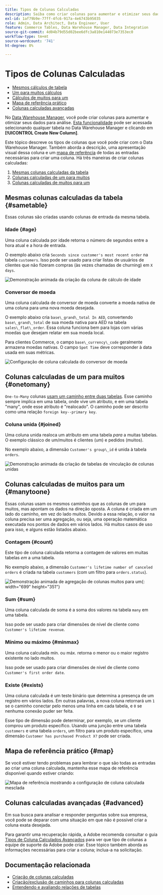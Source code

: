 ```yaml
---
title: Tipos de Colunas Calculadas
description: Saiba como criar colunas para aumentar e otimizar seus dados para análise.
exl-id: 1af79b9e-77ff-4fc6-917a-4e6743b95035
role: Admin, Data Architect, Data Engineer, User
feature: Commerce Tables, Data Warehouse Manager, Data Integration
source-git-commit: 4d04b79d55d02bee6dfc3a810e144073e7353ec0
workflow-type: tm+mt
source-wordcount: '741'
ht-degree: 0%

---
```


# Tipos de Colunas Calculadas

* [Mesmos cálculos de tabela](#sametable)
* [Um para muitos cálculos](#onetomany)
* [Cálculos de muitos para um](#manytoone)
* [Mapa de referência prático](#map)
* [Colunas calculadas avançadas](#advanced)

No [Data Warehouse Manager](../data-warehouse-mgr/tour-dwm.md), você pode criar colunas para aumentar e otimizar seus dados para análise. [Esta funcionalidade](../data-warehouse-mgr/creating-calculated-columns.md) pode ser acessada selecionando qualquer tabela no Data Warehouse Manager e clicando em **[!UICONTROL Create New Column]**.

Este tópico descreve os tipos de colunas que você pode criar com o Data Warehouse Manager. Também aborda a descrição, uma apresentação visual dessa coluna e um [mapa de referência](#map) de todas as entradas necessárias para criar uma coluna. Há três maneiras de criar colunas calculadas:

1. [Mesmas colunas calculadas da tabela](#sametable)
1. [Colunas calculadas de um para muitos](#onetomany)
1. [Colunas calculadas de muitos para um](#manytoone)

## Mesmas colunas calculadas da tabela {#sametable}

Essas colunas são criadas usando colunas de entrada da mesma tabela.

### Idade {#age}

Uma coluna calculada por idade retorna o número de segundos entre a hora atual e a hora de entrada.

O exemplo abaixo cria `Seconds since customer's most recent order` na tabela `customers`. Isso pode ser usado para criar listas de usuários de clientes que não fizeram compras (às vezes chamadas de churning) em `X days`.

![Demonstração animada da criação da coluna de cálculo de idade](../../assets/age.gif)

### Conversor de moeda

Uma coluna calculada de conversor de moeda converte a moeda nativa de uma coluna para uma nova moeda desejada.

O exemplo abaixo cria `base\_grand\_total In AED`, convertendo `base\_grand\_total` de sua moeda nativa para AED na tabela `sales\_flat\_order`. Essa coluna funciona bem para lojas com várias moedas que desejam relatar em sua moeda local.

Para clientes Commerce, o campo `base\_currency\_code` geralmente armazena moedas nativas. O campo `Spot Time` deve corresponder à data usada em suas métricas.

![Configuração de coluna calculada do conversor de moeda](../../assets/currency_converter.png)

## Colunas calculadas de um para muitos {#onetomany}

`One-to-Many` colunas [usam um caminho entre duas tabelas](../../data-analyst/data-warehouse-mgr/create-paths-calc-columns.md). Esse caminho sempre implica em uma tabela, onde vive um atributo, e em uma tabela &quot;many&quot;, onde esse atributo é &quot;realocado&quot;. O caminho pode ser descrito como uma relação `foreign key--primary key`.

### Coluna unida {#joined}

Uma coluna unida realoca um atributo em uma tabela *para* a muitas tabelas. O exemplo clássico de um/muitos é clientes (um) e pedidos (muitos).

No exemplo abaixo, a dimensão `Customer's group\_id` é unida à tabela `orders`.

![Demonstração animada da criação de tabelas de vinculação de colunas unidas](../../assets/joined_column.gif)

## Colunas calculadas de muitos para um {#manytoone}

Essas colunas usam os mesmos caminhos que as colunas de um para muitos, mas apontam os dados na direção oposta. A coluna é criada em um lado do caminho, em vez do lado muitos. Devido a essa relação, o valor na coluna precisa ser uma agregação, ou seja, uma operação matemática executada nos pontos de dados em vários lados. Há muitos casos de uso para isso, e alguns estão listados abaixo.

### Contagem {#count}

Este tipo de coluna calculada retorna a contagem de valores em muitas tabelas *em* a uma tabela.

No exemplo abaixo, a dimensão `Customer's lifetime number of canceled orders` é criada na tabela `customers` (com um filtro para `orders.status`).

![Demonstração animada de agregação de colunas muitos para um](../../assets/many_to_one.gif){: width="699" height="351"}

### Sum {#sum}

Uma coluna calculada de soma é a soma dos valores na tabela `many` em uma tabela.

Isso pode ser usado para criar dimensões de nível de cliente como `Customer's lifetime revenue`.

### Mínimo ou máximo {#minmax}

Uma coluna calculada mín. ou máx. retorna o menor ou o maior registro existente no lado muitos.

Isso pode ser usado para criar dimensões de nível de cliente como `Customer's first order date`.

### Existe {#exists}

Uma coluna calculada é um teste binário que determina a presença de um registro em vários lados. Em outras palavras, a nova coluna retornará um `1` se o caminho conectar pelo menos uma linha em cada tabela, e `0` se nenhuma conexão puder ser feita.

Esse tipo de dimensão pode determinar, por exemplo, se um cliente comprou um produto específico. Usando uma junção entre uma tabela `customers` e uma tabela `orders`, um filtro para um produto específico, uma dimensão `Customer has purchased Product X?` pode ser criada.

## Mapa de referência prático {#map}

Se você estiver tendo problemas para lembrar o que são todas as entradas ao criar uma coluna calculada, mantenha esse mapa de referência disponível quando estiver criando:

![Mapa de referência mostrando a configuração de coluna calculada mesclada](../../assets/merged_reference_map.png)

## Colunas calculadas avançadas {#advanced}

Em sua busca para analisar e responder perguntas sobre sua empresa, você pode se deparar com uma situação em que não é possível criar a coluna exata desejada.

Para garantir uma recuperação rápida, a Adobe recomenda consultar o guia [Tipos de Coluna Calculados Avançados](../../data-analyst/data-warehouse-mgr/adv-calc-columns.md) para ver que tipo de colunas a equipe de suporte da Adobe pode criar. Esse tópico também aborda as informações necessárias para criar a coluna; inclua-a na solicitação.

## Documentação relacionada

* [Criação de colunas calculadas](../../data-analyst/data-warehouse-mgr/creating-calculated-columns.md)
* [Criação/exclusão de caminhos para colunas calculadas](../../data-analyst/data-warehouse-mgr/create-paths-calc-columns.md)
* [Entendendo e avaliando relações de tabelas](../../data-analyst/data-warehouse-mgr/table-relationships.md)
